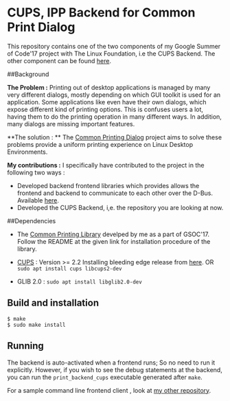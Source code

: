 # CUPS, IPP Backend for Common Print Dialog

This repository contains one of the two components of my Google Summer of Code'17 project with The Linux Foundation, i.e the CUPS Backend. The other component can be found [here](https://github.com/NilanjanaLodh/OpenPrinting_CPD_Libraries).

##Background 

**The Problem :**
Printing out of desktop applications is managed by many very different dialogs, mostly depending on which GUI toolkit is used for an application. Some applications like even have their own dialogs, which expose different kind of printing options. This is confuses users a lot, having them to do the printing operation in many different ways. In addition, many dialogs are missing important features.

**The solution : **
The [Common Printing Dialog](https://wiki.ubuntu.com/CommonPrintingDialog) project aims to solve these problems provide a uniform printing experience on Linux Desktop Environments.

**My contributions :**
I specifically have contributed to the project in the following two ways :

 - Developed backend frontend  libraries which provides allows the frontend and backend to communicate to each other over the D-Bus. Available [here](https://github.com/NilanjanaLodh/OpenPrinting_CPD_Libraries).
 - Developed the CUPS Backend, i,e. the repository you are looking at now.


##Dependencies

 - The [Common Printing Library](https://github.com/NilanjanaLodh/OpenPrinting_CPD_Libraries) develped by me as a part of   GSOC'17. Follow the README at the given link for installation procedure of the library.
 - [CUPS](https://github.com/apple/cups/releases) : Version >= 2.2 
 Installing bleeding edge release from [here](https://github.com/apple/cups/releases).
 OR
`sudo apt install cups libcups2-dev`

 - GLIB 2.0 :
`sudo apt install libglib2.0-dev`

 
## Build and installation


    $ make
    $ sudo make install


Running
----
The backend is auto-activated when a frontend runs; So no need to run it explicitly.
However, if you wish to see the debug statements at the backend, you can run the `print_backend_cups` executable generated  after `make`.

For a sample command line frontend client , look at [my other repository](https://github.com/NilanjanaLodh/OpenPrinting_CPD_Libraries).


